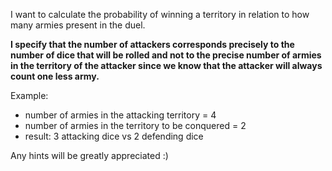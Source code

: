 I want to calculate the probability of winning a territory in relation to how many armies present in the duel.

__I specify that the number of attackers corresponds precisely to the number of dice that will be rolled and not to the precise number of armies in the territory of the attacker since we know that the attacker will always count one less army.__

Example:
- number of armies in the attacking territory = 4
- number of armies in the territory to be conquered = 2
- result: 3 attacking dice vs 2 defending dice

Any hints will be greatly appreciated :)
